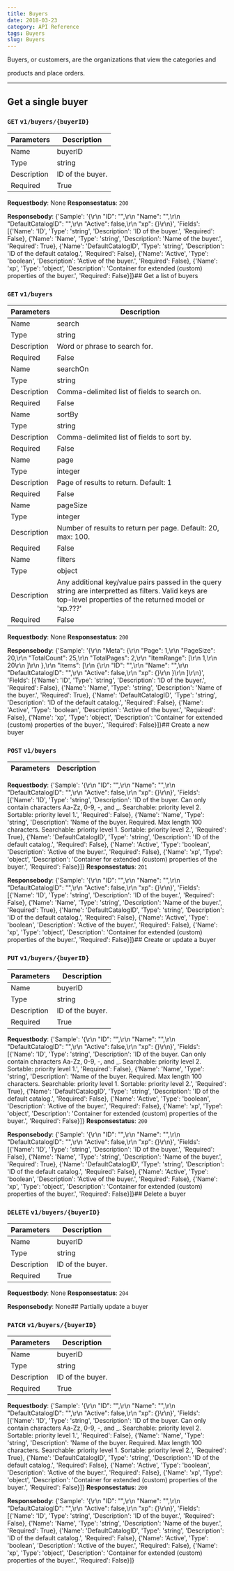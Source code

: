 ```yaml
---
title: Buyers
date: 2018-03-23
category: API Reference
tags: Buyers
slug: Buyers
---
```

Buyers, or customers, are the organizations that view the categories and
products and place orders.

---
## Get a single buyer
### `GET` `v1/buyers/{buyerID}`

| Parameters      | Description                    |
|------------------|---------------------------------|
| Name            | buyerID                        |
| Type            | string                         |
| Description     | ID of the buyer.               |
| Required        | True                           |

 **Requestbody**: 
None
 **Responsestatus**: `200`

 **Responsebody**: 
{'Sample': '{\r\n  "ID": "",\r\n  "Name": "",\r\n  "DefaultCatalogID": "",\r\n  "Active": false,\r\n  "xp": {}\r\n}', 'Fields': [{'Name': 'ID', 'Type': 'string', 'Description': 'ID of the buyer.', 'Required': False}, {'Name': 'Name', 'Type': 'string', 'Description': 'Name of the buyer.', 'Required': True}, {'Name': 'DefaultCatalogID', 'Type': 'string', 'Description': 'ID of the default catalog.', 'Required': False}, {'Name': 'Active', 'Type': 'boolean', 'Description': 'Active of the buyer.', 'Required': False}, {'Name': 'xp', 'Type': 'object', 'Description': 'Container for extended (custom) properties of the buyer.', 'Required': False}]}## Get a list of buyers
### `GET` `v1/buyers`

| Parameters      | Description                    |
|------------------|---------------------------------|
| Name            | search                         |
| Type            | string                         |
| Description     | Word or phrase to search for.  |
| Required        | False                          |
| Name            | searchOn                       |
| Type            | string                         |
| Description     | Comma-delimited list of fields to search on. |
| Required        | False                          |
| Name            | sortBy                         |
| Type            | string                         |
| Description     | Comma-delimited list of fields to sort by. |
| Required        | False                          |
| Name            | page                           |
| Type            | integer                        |
| Description     | Page of results to return. Default: 1 |
| Required        | False                          |
| Name            | pageSize                       |
| Type            | integer                        |
| Description     | Number of results to return per page. Default: 20, max: 100. |
| Required        | False                          |
| Name            | filters                        |
| Type            | object                         |
| Description     | Any additional key/value pairs passed in the query string are interpretted as filters. Valid keys are top-level properties of the returned model or 'xp.???' |
| Required        | False                          |

 **Requestbody**: 
None
 **Responsestatus**: `200`

 **Responsebody**: 
{'Sample': '{\r\n  "Meta": {\r\n    "Page": 1,\r\n    "PageSize": 20,\r\n    "TotalCount": 25,\r\n    "TotalPages": 2,\r\n    "ItemRange": [\r\n      1,\r\n      20\r\n    ]\r\n  },\r\n  "Items": [\r\n    {\r\n      "ID": "",\r\n      "Name": "",\r\n      "DefaultCatalogID": "",\r\n      "Active": false,\r\n      "xp": {}\r\n    }\r\n  ]\r\n}', 'Fields': [{'Name': 'ID', 'Type': 'string', 'Description': 'ID of the buyer.', 'Required': False}, {'Name': 'Name', 'Type': 'string', 'Description': 'Name of the buyer.', 'Required': True}, {'Name': 'DefaultCatalogID', 'Type': 'string', 'Description': 'ID of the default catalog.', 'Required': False}, {'Name': 'Active', 'Type': 'boolean', 'Description': 'Active of the buyer.', 'Required': False}, {'Name': 'xp', 'Type': 'object', 'Description': 'Container for extended (custom) properties of the buyer.', 'Required': False}]}## Create a new buyer
### `POST` `v1/buyers`

| Parameters      | Description                    |
|------------------|---------------------------------|

 **Requestbody**: 
{'Sample': '{\r\n  "ID": "",\r\n  "Name": "",\r\n  "DefaultCatalogID": "",\r\n  "Active": false,\r\n  "xp": {}\r\n}', 'Fields': [{'Name': 'ID', 'Type': 'string', 'Description': 'ID of the buyer. Can only contain characters Aa-Zz, 0-9, -, and _. Searchable: priority level 2. Sortable: priority level 1.', 'Required': False}, {'Name': 'Name', 'Type': 'string', 'Description': 'Name of the buyer. Required. Max length 100 characters. Searchable: priority level 1. Sortable: priority level 2.', 'Required': True}, {'Name': 'DefaultCatalogID', 'Type': 'string', 'Description': 'ID of the default catalog.', 'Required': False}, {'Name': 'Active', 'Type': 'boolean', 'Description': 'Active of the buyer.', 'Required': False}, {'Name': 'xp', 'Type': 'object', 'Description': 'Container for extended (custom) properties of the buyer.', 'Required': False}]}
 **Responsestatus**: `201`

 **Responsebody**: 
{'Sample': '{\r\n  "ID": "",\r\n  "Name": "",\r\n  "DefaultCatalogID": "",\r\n  "Active": false,\r\n  "xp": {}\r\n}', 'Fields': [{'Name': 'ID', 'Type': 'string', 'Description': 'ID of the buyer.', 'Required': False}, {'Name': 'Name', 'Type': 'string', 'Description': 'Name of the buyer.', 'Required': True}, {'Name': 'DefaultCatalogID', 'Type': 'string', 'Description': 'ID of the default catalog.', 'Required': False}, {'Name': 'Active', 'Type': 'boolean', 'Description': 'Active of the buyer.', 'Required': False}, {'Name': 'xp', 'Type': 'object', 'Description': 'Container for extended (custom) properties of the buyer.', 'Required': False}]}## Create or update a buyer
### `PUT` `v1/buyers/{buyerID}`

| Parameters      | Description                    |
|------------------|---------------------------------|
| Name            | buyerID                        |
| Type            | string                         |
| Description     | ID of the buyer.               |
| Required        | True                           |

 **Requestbody**: 
{'Sample': '{\r\n  "ID": "",\r\n  "Name": "",\r\n  "DefaultCatalogID": "",\r\n  "Active": false,\r\n  "xp": {}\r\n}', 'Fields': [{'Name': 'ID', 'Type': 'string', 'Description': 'ID of the buyer. Can only contain characters Aa-Zz, 0-9, -, and _. Searchable: priority level 2. Sortable: priority level 1.', 'Required': False}, {'Name': 'Name', 'Type': 'string', 'Description': 'Name of the buyer. Required. Max length 100 characters. Searchable: priority level 1. Sortable: priority level 2.', 'Required': True}, {'Name': 'DefaultCatalogID', 'Type': 'string', 'Description': 'ID of the default catalog.', 'Required': False}, {'Name': 'Active', 'Type': 'boolean', 'Description': 'Active of the buyer.', 'Required': False}, {'Name': 'xp', 'Type': 'object', 'Description': 'Container for extended (custom) properties of the buyer.', 'Required': False}]}
 **Responsestatus**: `200`

 **Responsebody**: 
{'Sample': '{\r\n  "ID": "",\r\n  "Name": "",\r\n  "DefaultCatalogID": "",\r\n  "Active": false,\r\n  "xp": {}\r\n}', 'Fields': [{'Name': 'ID', 'Type': 'string', 'Description': 'ID of the buyer.', 'Required': False}, {'Name': 'Name', 'Type': 'string', 'Description': 'Name of the buyer.', 'Required': True}, {'Name': 'DefaultCatalogID', 'Type': 'string', 'Description': 'ID of the default catalog.', 'Required': False}, {'Name': 'Active', 'Type': 'boolean', 'Description': 'Active of the buyer.', 'Required': False}, {'Name': 'xp', 'Type': 'object', 'Description': 'Container for extended (custom) properties of the buyer.', 'Required': False}]}## Delete a buyer
### `DELETE` `v1/buyers/{buyerID}`

| Parameters      | Description                    |
|------------------|---------------------------------|
| Name            | buyerID                        |
| Type            | string                         |
| Description     | ID of the buyer.               |
| Required        | True                           |

 **Requestbody**: 
None
 **Responsestatus**: `204`

 **Responsebody**: 
None## Partially update a buyer
### `PATCH` `v1/buyers/{buyerID}`

| Parameters      | Description                    |
|------------------|---------------------------------|
| Name            | buyerID                        |
| Type            | string                         |
| Description     | ID of the buyer.               |
| Required        | True                           |

 **Requestbody**: 
{'Sample': '{\r\n  "ID": "",\r\n  "Name": "",\r\n  "DefaultCatalogID": "",\r\n  "Active": false,\r\n  "xp": {}\r\n}', 'Fields': [{'Name': 'ID', 'Type': 'string', 'Description': 'ID of the buyer. Can only contain characters Aa-Zz, 0-9, -, and _. Searchable: priority level 2. Sortable: priority level 1.', 'Required': False}, {'Name': 'Name', 'Type': 'string', 'Description': 'Name of the buyer. Required. Max length 100 characters. Searchable: priority level 1. Sortable: priority level 2.', 'Required': True}, {'Name': 'DefaultCatalogID', 'Type': 'string', 'Description': 'ID of the default catalog.', 'Required': False}, {'Name': 'Active', 'Type': 'boolean', 'Description': 'Active of the buyer.', 'Required': False}, {'Name': 'xp', 'Type': 'object', 'Description': 'Container for extended (custom) properties of the buyer.', 'Required': False}]}
 **Responsestatus**: `200`

 **Responsebody**: 
{'Sample': '{\r\n  "ID": "",\r\n  "Name": "",\r\n  "DefaultCatalogID": "",\r\n  "Active": false,\r\n  "xp": {}\r\n}', 'Fields': [{'Name': 'ID', 'Type': 'string', 'Description': 'ID of the buyer.', 'Required': False}, {'Name': 'Name', 'Type': 'string', 'Description': 'Name of the buyer.', 'Required': True}, {'Name': 'DefaultCatalogID', 'Type': 'string', 'Description': 'ID of the default catalog.', 'Required': False}, {'Name': 'Active', 'Type': 'boolean', 'Description': 'Active of the buyer.', 'Required': False}, {'Name': 'xp', 'Type': 'object', 'Description': 'Container for extended (custom) properties of the buyer.', 'Required': False}]}